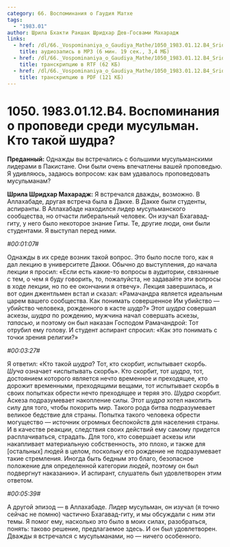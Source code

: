```yaml
---
category: 66. Воспоминания о Гаудия Матхе
tags:
  - "1983.01"
author: Шрила Бхакти Ракшак Шридхар Дев-Госвами Махарадж
links:
  - href: /dl/66._Vospominaniya_o_Gaudiya_Mathe/1050_1983.01.12.B4_SridharMj_Vospominanija_o_propovedi_sredi_musulman__Kto_takoj_shudra.mp3
    title: аудиозапись в MP3 (6 мин. 19 сек., 3,4 МБ)
  - href: /dl/66._Vospominaniya_o_Gaudiya_Mathe/1050_1983.01.12.B4_SridharMj_Vospominanija_o_propovedi_sredi_musulman__Kto_takoj_shudra.rtf
    title: транскрипцию в RTF (62 КБ)
  - href: /dl/66._Vospominaniya_o_Gaudiya_Mathe/1050_1983.01.12.B4_SridharMj_Vospominanija_o_propovedi_sredi_musulman__Kto_takoj_shudra.pdf
    title: транскрипцию в PDF (121 КБ)
---
```


# 1050. 1983.01.12.B4. Воспоминания о проповеди среди мусульман. Кто такой шудра?

**Преданный:** Однажды вы встречались с большими мусульманскими лидерами в Пакистане. Они были очень впечатлены вашей проповедью. Я удивляюсь, задаюсь вопросом: как вам удавалось проповедовать мусульманам?

**Шрила Шридхар Махарадж:** Я встречался дважды, возможно. В Аллахабаде, другая встреча была в Дакке. В Дакке были студенты, аспиранты. В Аллахабаде находился лидер мусульманского сообщества, но отчасти либеральный человек. Он изучал Бхагавад-гиту, у него было некоторое знание Гиты. Те, другие люди, они были студентами. Я выступал перед ними.

*#00:01:07#*

Однажды в их среде возник такой вопрос. Это было после того, как я дал лекцию в университете Дакки. Обычно до выступления, до начала лекции я просил: «Если есть какие-то вопросы в аудитории, связанные с тем, о чем я буду говорить, то, пожалуйста, не задавайте эти вопросы в ходе лекции, но по ее окончании я отвечу». Лекция завершилась, и вот один джентльмен встал и сказал: «Рамачандра является идеальным царем вашего сообщества. Как понимать совершенное Им убийство — убийство человека, рожденного в касте *шудр*?» Этот *шудра* совершал аскезы, *шудра* по рождению, мужчина начал совершать аскезы, *тапасью*, и поэтому он был наказан Господом Рамачандрой: Тот отрубил ему голову. И студент аспирант спросил: «Как это понимать с точки зрения религии?»

*#00:03:27#*

Я ответил: «Кто такой *шудра*? Тот, кто скорбит, испытывает скорбь. *Шуча* означает «испытывать скорбь». Кто скорбит, тот *шудра*, тот, достоянием которого является нечто временное и преходящее, кто дорожит временными, преходящими вещами, тот испытывает скорбь в своих попытках обрести нечто преходящее и теряя это. *Шудра* скорбит. Аскеза подразумевает накопление силы. Этот *шудра* хотел накопить силу для того, чтобы покорить мир. Такого рода битва подразумевает великое бедствие для страны. Попытка такого человека обрести могущество — источник огромных беспокойств для населения страны. И в качестве реакции, следствия своих действий ему самому придется расплачиваться, страдать. Для того, кто совершает аскезы или накапливает материальную собственность, это плохо, и также для [остальных] людей в целом, поскольку его рождение не подразумевает такие стремления. Иногда быть бедным это благо, безопасное положение для определенной категории людей, поэтому он был подвергнут наказанию». И аспирант, слушатель был удовлетворен этим ответом.

*#00:05:39#*

А другой эпизод — в Аллахабаде. Лидер мусульман, он изучал (я точно сейчас не помню) частично Бхагавад-гиту, и мы обсуждали с ним эти темы. Я помог ему, насколько это было в моих силах, разобраться, понять: таково решение, предлагаемое здесь. И он был удовлетворен. Дважды я встречался с мусульманами, но — ничего особенного.

